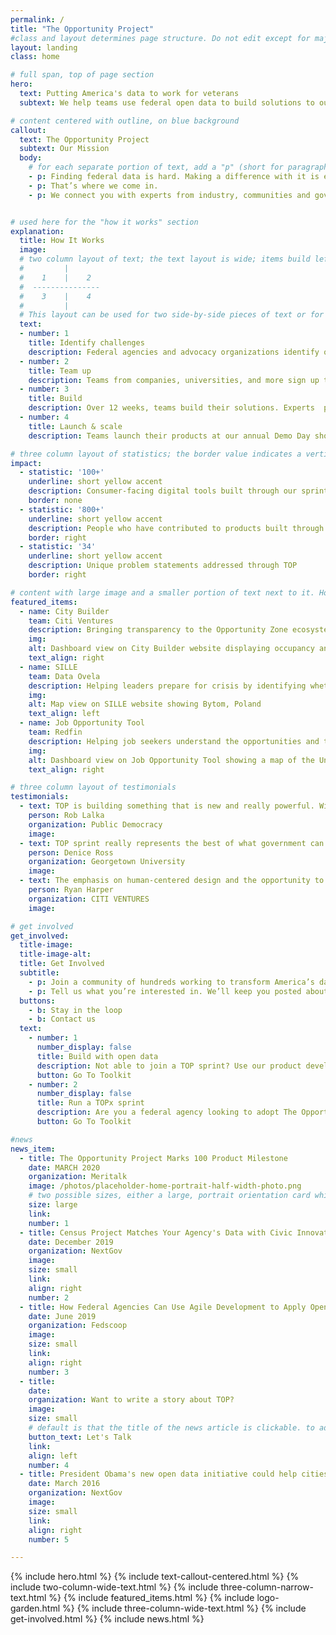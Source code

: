 ```yaml
---
permalink: /
title: "The Opportunity Project"
#class and layout determines page structure. Do not edit except for major updates!
layout: landing
class: home

# full span, top of page section
hero:
  text: Putting America's data to work for veterans
  subtext: We help teams use federal open data to build solutions to our nation’s toughest challenges

# content centered with outline, on blue background
callout:
  text: The Opportunity Project
  subtext: Our Mission
  body:
    # for each separate portion of text, add a "p" (short for paragraph)
    - p: Finding federal data is hard. Making a difference with it is even harder.
    - p: That’s where we come in.
    - p: We connect you with experts from industry, communities and government to help you turn federal open data into life-changing tech, faster.


# used here for the "how it works" section
explanation:
  title: How It Works
  image:
  # two column layout of text; the text layout is wide; items build left to right and top to bottom, meaning the first item listed will be left aligned, the next will be next to it (in the right column), the third will be in a new row below, left aligned under the first item, and so on.
  #         |    
  #    1    |    2
  #  ---------------
  #    3    |    4
  #         |    
  # This layout can be used for two side-by-side pieces of text or for a "quad" style layout. If items should be numbered, follow this pattern. If no numbers are needed, the "number" item should marked false
  text:
  - number: 1
    title: Identify challenges
    description: Federal agencies and advocacy organizations identify our nation’s most pressing social, economic, and environmental challenges.
  - number: 2
    title: Team up
    description: Teams from companies, universities, and more sign up to build digital products that use federal open data to help solve these challenges.
  - number: 3
    title: Build
    description: Over 12 weeks, teams build their solutions. Experts  provide feedback on user needs, product strategy, and the best datasets available to solve each problem.
  - number: 4
    title: Launch & scale
    description: Teams launch their products at our annual Demo Day showcase. Afterward, we continue to help teams deploy their solutions to their target end users.

# three column layout of statistics; the border value indicates a vertical line to the side of the text. The underline indicates a separator between the statistic and the description
impact:
  - statistic: '100+'
    underline: short yellow accent
    description: Consumer-facing digital tools built through our sprints since 2016
    border: none
  - statistic: '800+'
    underline: short yellow accent
    description: People who have contributed to products built through TOP
    border: right
  - statistic: '34'
    underline: short yellow accent
    description: Unique problem statements addressed through TOP
    border: right

# content with large image and a smaller portion of text next to it. How the image and text are placed next to each other is determined by the value for the "text align"
featured_items:
  - name: City Builder
    team: Citi Ventures
    description: Bringing transparency to the Opportunity Zone ecosystem for private investors, fund managers, wealth managers, and municipalities
    img:
    alt: Dashboard view on City Builder website displaying occupancy and land use statistics next to a map of several outlined city blocks
    text_align: right
  - name: SILLE
    team: Data Ovela
    description: Helping leaders prepare for crisis by identifying whether local infrastrature is at risk of catastrophic failure
    img:
    alt: Map view on SILLE website showing Bytom, Poland
    text_align: left
  - name: Job Opportunity Tool
    team: Redfin
    description: Helping job seekers understand the opportunities and tradeoffs when deciding where to relocate
    img:
    alt: Dashboard view on Job Opportunity Tool showing a map of the United States and colored circles indicating the total number and concentration of web developers in geographic areas across the country
    text_align: right

# three column layout of testimonials
testimonials:
  - text: TOP is building something that is new and really powerful. With government as a convener, it can get people  together around a problem who wouldn’t otherwise be working together.
    person: Rob Lalka
    organization: Public Democracy
    image:
  - text: TOP sprint really represents the best of what government can be — a platform for engagement that is so core to our democracy.
    person: Denice Ross
    organization: Georgetown University
    image:
  - text: The emphasis on human-centered design and the opportunity to speak to all of these different advocates and stakeholders was key in creating a product that would actually help the end user.
    person: Ryan Harper
    organization: CITI VENTURES
    image:

# get involved
get_involved:
  title-image:
  title-image-alt:
  title: Get Involved
  subtitle:
    - p: Join a community of hundreds working to transform America’s data into America’s innovation.
    - p: Tell us what you’re interested in. We’ll keep you posted about opportunities to join a sprint, attend an event, and more.
  buttons:
    - b: Stay in the loop
    - b: Contact us
  text:
    - number: 1
      number_display: false
      title: Build with open data
      description: Not able to join a TOP sprint? Use our product development toolkit—based on the TOP sprint model—to create civic impact with open data. We cover user research, navigating federal data, and more.
      button: Go To Toolkit
    - number: 2
      number_display: false
      title: Run a TOPx sprint
      description: Are you a federal agency looking to adopt The Opportunity Project model? Use our TOPx toolkit—a step-by-step resource complete with sample materials—to help run your own TOP sprint.
      button: Go To Toolkit

#news
news_item:
  - title: The Opportunity Project Marks 100 Product Milestone
    date: MARCH 2020
    organization: Meritalk
    image: /photos/placeholder-home-portrait-half-width-photo.png
    # two possible sizes, either a large, portrait orientation card which has an in-set text box, or a small, landscape card with text directly overlaid on the image
    size: large
    link:
    number: 1
  - title: Census Project Matches Your Agency's Data with Civic Innovators
    date: December 2019
    organization: NextGov
    image:
    size: small
    link:
    align: right
    number: 2
  - title: How Federal Agencies Can Use Agile Development to Apply Open Data
    date: June 2019
    organization: Fedscoop
    image:
    size: small
    link:
    align: right
    number: 3
  - title:
    date:
    organization: Want to write a story about TOP?
    image:
    size: small
    # default is that the title of the news article is clickable. to add another card (either that is not a news item or that uses a button) add "button text" and the text will appear on the button and the link will be attached there, not on any other part of the card
    button_text: Let's Talk
    link:
    align: left
    number: 4
  - title: President Obama's new open data initiative could help cities help themselves
    date: March 2016
    organization: NextGov
    image:
    size: small
    link:
    align: right
    number: 5

---
```

{% include hero.html %}
{% include text-callout-centered.html %}
{% include two-column-wide-text.html %}
{% include three-column-narrow-text.html %}
{% include featured_items.html %}
{% include logo-garden.html %}
{% include three-column-wide-text.html %}
{% include get-involved.html %}
{% include news.html %}

